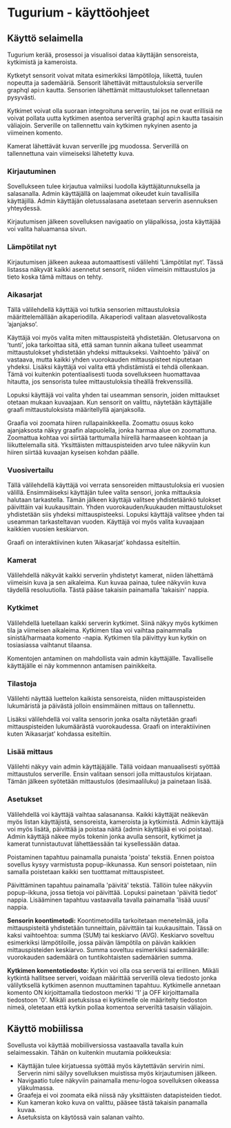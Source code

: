 # Tugurium - käyttöohjeet

## Käyttö selaimella

Tugurium kerää, prosessoi ja visualisoi dataa käyttäjän sensoreista, kytkimistä ja kameroista.

Kytketyt sensorit voivat mitata esimerkiksi lämpötiloja, liikettä, tuulen nopeutta ja sademääriä. Sensorit lähettävät mittaustuloksia serverille graphql api:n kautta. Sensorien lähettämät mittaustulokset tallennetaan pysyvästi.

Kytkimet voivat olla suoraan integroituna serveriin, tai jos ne ovat erillisiä ne voivat pollata uutta kytkimen asentoa serveriltä graphql api:n kautta tasaisin väliajoin. Serverille on tallennettu vain kytkimen nykyinen asento ja viimeinen komento.

Kamerat lähettävät kuvan serverille jpg muodossa. Serverillä on tallennettuna vain viimeiseksi lähetetty kuva.

### Kirjautuminen

Sovellukseen tulee kirjautua valmiiksi luodolla käyttäjätunnuksella ja salasanalla. Admin käyttäjällä on laajemmat oikeudet kuin tavallisilla käyttäjillä. Admin käyttäjän oletussalasana asetetaan serverin asennuksen yhteydessä.

Kirjautumisen jälkeen sovelluksen navigaatio on yläpalkissa, josta käyttäjää voi valita haluamansa sivun.

### Lämpötilat nyt

Kirjautumisen jälkeen aukeaa automaattisesti välilehti ’Lämpötilat nyt’. Tässä listassa näkyvät kaikki asennetut sensorit, niiden viimeisin mittaustulos ja tieto koska tämä mittaus on tehty.

### Aikasarjat

Tällä välilehdellä käyttäjä voi tutkia sensorien mittaustuloksia määrittelemällään aikaperiodilla. Aikaperiodi valitaan alasvetovalikosta ’ajanjakso’.

Käyttäjä voi myös valita miten mittauspisteitä yhdistetään. Oletusarvona on ’tunti’, joka tarkoittaa sitä, että saman tunnin aikana tulleet useammat mittaustulokset yhdistetään yhdeksi mittaukseksi. Vaihtoehto ’päivä’ on vastaava, mutta kaikki yhden vuorokauden mittauspisteet niputetaan yhdeksi. Lisäksi käyttäjä voi valita että yhdistämistä ei tehdä ollenkaan. Tämä voi kuitenkin potentiaalisesti tuoda sovellukseen huomattavaa hitautta, jos sensorista tulee mittaustuloksia tiheällä frekvenssillä.

Lopuksi käyttäjä voi valita yhden tai useamman sensorin, joiden mittaukset otetaan mukaan kuvaajaan. Kun sensorit on valittu, näytetään käyttäjälle graafi mittaustuloksista määritellyllä ajanjaksolla.

Graafia voi zoomata hiiren rullapainikkeella. Zoomattu osuus koko ajanjaksosta näkyy graafin alapuolella, jonka harmaa alue on zoomattuna. Zoomattua kohtaa voi siirtää tarttumalla hiirellä harmaaseen kohtaan ja liikuttelemalla sitä. Yksittäisten mittauspisteiden arvo tulee näkyviin kun hiiren siirtää kuvaajan kyseisen kohdan päälle.

### Vuosivertailu

Tällä välilehdellä käyttäjä voi verrata sensoreiden mittaustuloksia eri vuosien välillä. Ensimmäiseksi käyttäjän tulee valita sensori, jonka mittauksia halutaan tarkastella. Tämän jälkeen käyttäjä valitsee yhdistetäänkö tulokset päivittäin vai kuukausittain. Yhden vuorokauden/kuukauden mittaustulokset yhdistetään siis yhdeksi mittauspisteeksi. Lopuksi käyttäjä valitsee yhden tai useamman tarkasteltavan vuoden. Käyttäjä voi myös valita kuvaajaan kaikkien vuosien keskiarvon.

Graafi on interaktiivinen kuten ’Aikasarjat’ kohdassa esiteltiin.

### Kamerat

Välilehdellä näkyvät kaikki serveriin yhdistetyt kamerat, niiden lähettämä viimeisin kuva ja sen aikaleima. Kun kuvaa painaa, tulee näkyviin kuva täydellä resoluutiolla. Tästä pääse takaisin painamalla 'takaisin' nappia.

### Kytkimet

Välilehdellä luetellaan kaikki serverin kytkimet. Siinä näkyy myös kytkimen tila ja viimeisen aikaleima. Kytkimen tilaa voi vaihtaa painammalla sinistä/harmaata komento -napia. Kytkimen tila päivittyy kun kytkin on tosiasiassa vaihtanut tilaansa.

Komentojen antaminen on mahdollista vain admin käyttäjälle. Tavalliselle käyttäjälle ei näy kommennon antamisen painikkeita.

### Tilastoja

Välilehti näyttää luettelon kaikista sensoreista, niiden mittauspisteiden lukumäristä ja päivästä jolloin ensimmäinen mittaus on tallennettu.

Lisäksi välilehdellä voi valita sensorin jonka osalta näytetään graafi mittauspisteiden lukumäärästä vuorokaudessa. Graafi on interaktiivinen kuten ’Aikasarjat’ kohdassa esiteltiin.

### Lisää mittaus

Välilehti näkyy vain admin käyttäjäjälle. Tällä voidaan manuaalisesti syöttää mittaustulos serverille. Ensin valitaan sensori jolla mittaustulos kirjataan. Tämän jälkeen syötetään mittaustulos (desimaaliluku) ja painetaan lisää.

### Asetukset

Välilehdellä voi käyttäjä vaihtaa salasanansa. Kaikki käyttäjät neäkevän myös listan käyttäjistä, sensoreista, kameroista ja kytkimistä. Admin käyttäjä voi myös lisätä, päivittää ja poistaa näitä (admin käyttäjää ei voi poistaa). Admin käyttäjä näkee myös tokenin jonka avulla sensorit, kytkimet ja kamerat tunnistautuvat lähettäessään tai kysellessään dataa.

Poistaminen tapahtuu painamalla punaista 'poista' tekstiä. Ennen poistoa sovellus kysyy varmistusta popup-ikkunassa. Kun sensori poistetaan, niin samalla poistetaan kaikki sen tuotttamat mittauspisteet.

Päivittäminen tapahtuu painamalla 'päivitä' tekstiä. Tällöin tulee näkyviin popup-ikkuna, jossa tietoja voi päivittää. Lopuksi painetaan 'päivitä tiedot' nappia. Lisääminen tapahtuu vastaavalla tavalla painamalla 'lisää uuusi' nappia.

**Sensorin koontimetodi:** Koontimetodilla tarkoitetaan menetelmää, jolla mittauspisteitä yhdistetään tunneittain, päivittäin tai kuukausittain. Tässä on kaksi vaihtoehtoa: summa (SUM) tai keskiarvo (AVG). Keskiarvo soveltuu esimerkiksi lämpötiloille, jossa päivän lämpötila on päivän kaikkien mittauspisteiden keskiarvo. Summa soveltuu esimerkiksi sademäärälle: vuorokauden sademäärä on tuntikohtaisten sademäärien summa.

**Kytkimen komentotiedosto:** Kytkin voi olla osa serveriä tai erillinen. Mikäli kytkintä hallitsee serveri, voidaan määrittää serverillä oleva tiedosto jonka välilytksellä kytkimen asennon muuttaminen tapahtuu. Kytkimelle annetaan komento ON kirjoittamalla tiedostoon merkki '1' ja OFF kirjoittamalla tiedostoon '0'. Mikäli asetuksissa ei kytkimelle ole määritelty tiedoston nimeä, oletetaan että kytkin pollaa komentoa serveriltä tasaisin väliajoin.

## Käyttö mobiilissa

Sovellusta voi käyttää mobiiliversiossa vastaavalla tavalla kuin selaimessakin. Tähän on kuitenkin muutamia poikkeuksia:

- Käyttäjän tulee kirjatuessa syöttää myös käytettävän servirin nimi. Serverin nimi säilyy sovelluksen muistissa myös kirjautumisen jälkeen.
- Navigaatio tulee näkyviin painamalla menu-logoa sovelluksen oikeassa yläkulmassa.
- Graafeja ei voi zoomata eikä niissä näy yksittäisten datapisteiden tiedot.
- Kun kameran koko kuva on valittu, pääsee tästä takaisin panamalla kuvaa.
- Asetuksista on käytössä vain salanan vaihto.
